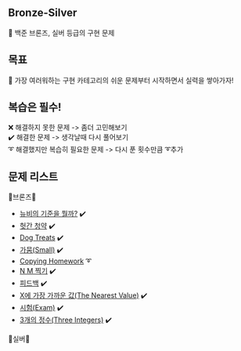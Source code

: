 ## Bronze-Silver
💎 백준 브론즈, 실버 등급의 구현 문제

## 목표
👊 가장 여러워하는 구현 카테고리의 쉬운 문제부터 시작하면서 실력을 쌓아가자!

## 복습은 필수!
❌ 해결하지 못한 문제 -> 좀더 고민해보기\
✔️ 해결한 문제 -> 생각날때 다시 풀어보기\
➰ 해결했지만 복습히 필요한 문제 -> 다시 푼 횟수만큼 ➰추가

## 문제 리스트
  
  🥉브론즈🥉
  - [뉴비의 기준을 뭘까?](https://www.acmicpc.net/problem/19944) ✔️
  - [헛간 청약](https://www.acmicpc.net/problem/19698) ✔️
  - [Dog Treats](https://www.acmicpc.net/problem/19602) ✔️
  - [가뭄(Small)](https://www.acmicpc.net/problem/19572) ✔️
  - [Copying Homework](https://www.acmicpc.net/problem/19155) ➰
  - [N M 찍기](https://www.acmicpc.net/problem/18883) ✔️
  - [피드백](https://www.acmicpc.net/problem/18856) ✔️
  - [X에 가장 가까운 값(The Nearest Value)](https://www.acmicpc.net/problem/18414) ✔️
  - [시험(Exam)](https://www.acmicpc.net/problem/18411) ✔️
  - [3개의 정수(Three Integers)](https://www.acmicpc.net/problem/18408) ✔️

  🥈실버🥈
